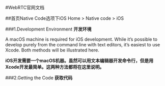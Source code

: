 #WebRTC官网文档

##首页Native Code选项下iOS
Home > Native code > iOS

###1.Development Environment
**开发环境**

A macOS machine is required for iOS development. While it’s possible to develop purely from the command line with text editors, it’s easiest to use Xcode. Both methods will be illustrated here.

**iOS开发需要一个macOS机器。虽然可以用文本编辑器开发命令行，但是用Xcode开发最简单。这两种方法都将在这里说明。**

###2.Getting the Code
**获取代码**



